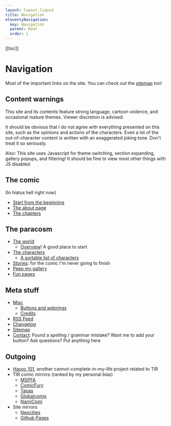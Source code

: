 ```yaml
---
layout: layout.liquid
title: Navigation
eleventyNavigation:
  key: Navigation
  parent: Root
  order: 1
---
```


[[toc]]

# Navigation

Most of the important links on the site. You can check out the [sitemap](/sitemap/) too!

## Content warnings

This site and its contents feature strong language, cartoon violence, and occasional mature themes. Viewer discretion is advised.

It should be obvious that I do not agree with everything presented on this site, such as the opinions and actions of the characters. Even a lot of the out-of-character content is written with an exaggerated joking tone. Don't treat it so seriously.

Also: This site uses Javascript for theme switching, section expanding, gallery popups, and filtering! It should be fine to view most other things with JS disabled.

## The comic

(In hiatus hell right now)

- [Start from the beginning](/)
- [The about page](/about/)
- [The chapters](/chapters/)

## The paracosm

- [The world](/world/)
  - [Overview](/world/overview/)! A good place to start
- [The characters](/characters/)
  - [A sortable list of characters](/characters/list/)
- [Stories](/stories/): for the comic I'm never going to finish
- [Peep my gallery](/gallery/)
- [Fun pages](/fun/)

## Meta stuff

- [Misc](/misc/)
  - [Buttons and webrings](/misc/links/)
  - [Credits](/misc/credits/)
- [RSS Feed](/feed.xml/)
- [Changelog](/changelog/)
- [Sitemap](/sitemap/)
- [Contact](/contact/): Found a spelling / grammar mistake? Want me to add your button? Ask questions? Put anything here

## Outgoing

- [Havoc 101](https://tofutush.github.io/havoc101), another cannot-complete-in-my-life project related to TIR
- TIR comic mirrors (ranked by my personal bias)
  - [MSPFA](https://mspfa.com/?s=50350&p=1)
  - [ComicFury](https://the-iron-ragdoll.thecomicseries.com)
  - [Tapas](https://tapas.io/series/The-Iron-Ragdoll)
  - [Globalcomix](https://globalcomix.com/c/the-iron-ragdoll)
  - [NamiComi](https://namicomi.com/en/title/EGyt8a6z/the-iron-ragdoll/chapters?lang=en)
- Site mirrors
  - [Neocities](https://neocities.org/site/tofutush)
  - [Github Pages](https://tofutush.github.io/The-Iron-Ragdoll)
